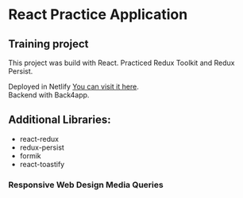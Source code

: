 # React Practice Application

## Training project

This project was build with React. Practiced Redux Toolkit and Redux Persist.

Deployed in Netlify [You can visit it here](...).\
Backend with Back4app.

## Additional Libraries:
- react-redux
- redux-persist
- formik
- react-toastify


### Responsive Web Design Media Queries

